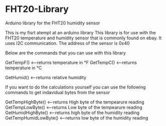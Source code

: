 # FHT20-Library
Arduino library for the FHT20 humidity sensor

This is my fisrt atempt at an arduino library
This library is for use with the FHT20 temperature and humidity sensor that is commonly found on ebay. 
It uses I2C communication. The address of the sensor is 0x40

Below are the commands that you can use with this library

GetTempF() <--returns temperature in °F
GetTempC() <--returns temperature in °C

GetHumid() <--returns relative humidity

If you want to do the calculations yourself you can use the following commands to get indavidual bytes from the sensor

GetTempHighByte() <--returns High byte of the tempearure reading
GetTempLowByte()  <--returns Low byte of the tempearure reading
GetHumidHighByte() <--returns high byte of the humidity reading
GetTempHumidLowByte() <--returns low byte of the humidity reading
